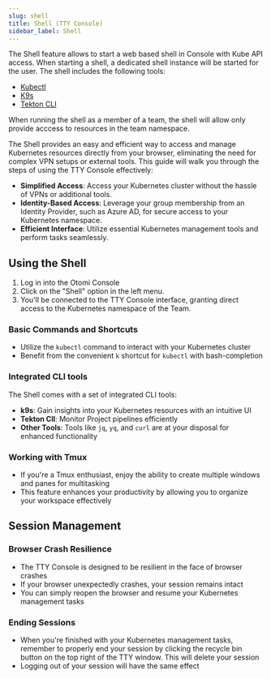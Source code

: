 ```yaml
---
slug: shell
title: Shell (TTY Console)
sidebar_label: Shell
---
```


The Shell feature allows to start a web based shell in Console with Kube API access. When starting a shell, a dedicated shell instance will be started for the user. The shell includes the following tools:

- [Kubectl](https://kubernetes.io/docs/reference/kubectl/)
- [K9s](https://k9scli.io/)
- [Tekton CLI](https://tekton.dev/docs/cli/)

When running the shell as a member of a team, the shell will allow only provide acccess to resources in the team namespace.

The Shell provides an easy and efficient way to access and manage Kubernetes resources directly from your browser, eliminating the need for complex VPN setups or external tools. This guide will walk you through the steps of using the TTY Console effectively:

- **Simplified Access**: Access your Kubernetes cluster without the hassle of VPNs or additional tools.
- **Identity-Based Access**: Leverage your group membership from an Identity Provider, such as Azure AD, for secure access to your Kubernetes namespace.
- **Efficient Interface**: Utilize essential Kubernetes management tools and perform tasks seamlessly.

## Using the Shell

1. Log in into the Otomi Console
2. Click on the "Shell" option in the left menu.
3. You'll be connected to the TTY Console interface, granting direct access to the Kubernetes namespace of the Team.

### Basic Commands and Shortcuts

- Utilize the `kubectl` command to interact with your Kubernetes cluster
- Benefit from the convenient `k` shortcut for `kubectl` with bash-completion

### Integrated CLI tools

The Shell comes with a set of integrated CLI tools:

- **k9s**: Gain insights into your Kubernetes resources with an intuitive UI
- **Tekton ClI**: Monitor Project pipelines efficiently
- **Other Tools**: Tools like `jq`, `yq`, and `curl` are at your disposal for enhanced functionality

### Working with Tmux

- If you're a Tmux enthusiast, enjoy the ability to create multiple windows and panes for multitasking
- This feature enhances your productivity by allowing you to organize your workspace effectively

## Session Management

### Browser Crash Resilience

- The TTY Console is designed to be resilient in the face of browser crashes
- If your browser unexpectedly crashes, your session remains intact
- You can simply reopen the browser and resume your Kubernetes management tasks

### Ending Sessions

- When you're finished with your Kubernetes management tasks, remember to properly end your session by clicking the recycle bin button on the top right of the TTY window. This will delete your session
- Logging out of your session will have the same effect
